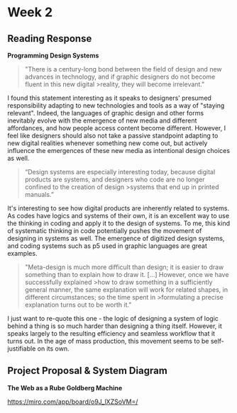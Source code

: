 # Week 2

## Reading Response
**Programming Design Systems**

>"There is a century-long bond between the field of design and new advances in technology, and if graphic designers do not become fluent in this new digital >reality, they will become irrelevant."

I found this statement interesting as it speaks to designers' presumed responsibility adapting to new technologies and tools as a way of "staying relevant". Indeed, the languages of graphic design and other forms inevitably evolve with the emergence of new media and different affordances, and how people access content become different. However, I feel like designers should also not take a passive standpoint adapting to new digital realities whenever something new come out, but actively influence the emergences of these new media as intentional design choices as well.


>“Design systems are especially interesting today, because digital products are systems, and designers who code are no longer confined to the creation of design >systems that end up in printed manuals.”

It's interesting to see how digital products are inherently related to systems. As codes have logics and systems of their own, it is an excellent way to use the thinking in coding and apply it to the design of systems. To me, this kind of systematic thinking in code potentially pushes the movement of designing in systems as well. The emergence of digitized design systems, and coding systems such as p5 used in graphic languages are great examples.


>"Meta-design is much more difficult than design; it is easier to draw something than to explain how to draw it. […] However, once we have successfully explained >how to draw something in a sufficiently general manner, the same explanation will work for related shapes, in different circumstances; so the time spent in >formulating a precise explanation turns out to be worth it."

I just want to re-quote this one - the logic of designing a system of logic behind a thing is so much harder than designing a thing itself. However, it speaks largely to the resulting efficiency and seamless workflow that it turns out. In the age of mass production, this movement seems to be self-justifiable on its own.



## Project Proposal & System Diagram
**The Web as a Rube Goldberg Machine**

https://miro.com/app/board/o9J_lXZSoVM=/
